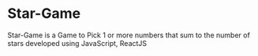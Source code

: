 # Star-Game
Star-Game is a Game to Pick 1 or more numbers that sum to the number of stars developed using JavaScript, ReactJS
